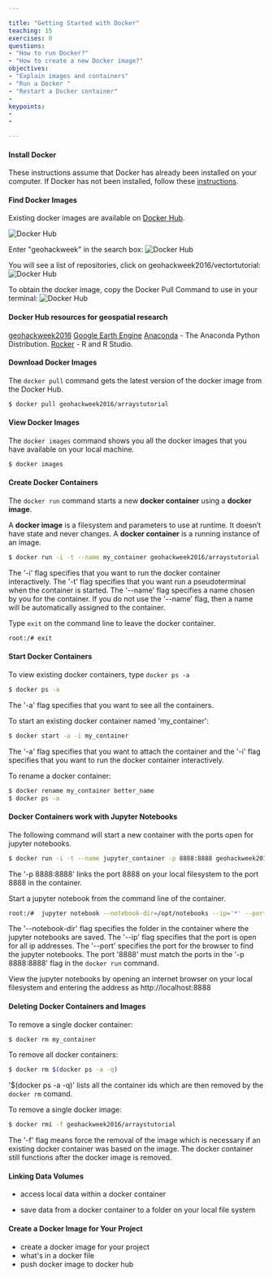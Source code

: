 ```yaml
---

title: "Getting Started with Docker"
teaching: 15
exercises: 0
questions:
- "How to run Docker?"
- "How to create a new Docker image?"
objectives:
- "Explain images and containers"
- "Run a Docker "
- "Restart a Docker container"
-
keypoints:
-
-

---
```


#### Install Docker
These instructions assume that Docker has already been installed on your computer.  If Docker has not been installed, follow these [instructions](https://geohackweek.github.io/preliminary/01-install-docker).

#### Find Docker Images
Existing docker images are available on [Docker Hub](https://hub.docker.com/).

![Docker Hub](https://raw.githubusercontent.com/geohackweek/Introductory/gh-pages/assets/img/dockertutorial/DockerHub1.png)


Enter "geohackweek" in the search box:
![Docker Hub](https://raw.githubusercontent.com/geohackweek/Introductory/gh-pages/assets/img/dockertutorial/DockerHub2.png)

You will see a list of repositories, click on geohackweek2016/vectortutorial:
![Docker Hub](https://raw.githubusercontent.com/geohackweek/Introductory/gh-pages/assets/img/dockertutorial/DockerHub3.png)


To obtain the docker image, copy the Docker Pull Command to use in your terminal:
![Docker Hub](https://raw.githubusercontent.com/geohackweek/Introductory/gh-pages/assets/img/dockertutorial/DockerHub4.png)

#### Docker Hub resources for geospatial research
[geohackweek2016](https://hub.docker.com/u/geohackweek2016/)
[Google Earth Engine](https://hub.docker.com/u/tylere/)
[Anaconda](https://hub.docker.com/u/continuumio/) - The Anaconda Python Distribution.
[Rocker](https://hub.docker.com/u/rocker/) - R and R Studio.

#### Download Docker Images
The `docker pull` command gets the latest version of the docker image from the Docker Hub.
```bash
$ docker pull geohackweek2016/arraystutorial
```
#### View Docker Images
The `docker images` command shows you all the docker images that you have available on your local machine.

```bash
$ docker images
```
#### Create Docker Containers
The `docker run` command starts a new **docker container** using a **docker image**.

A **docker image** is a filesystem and parameters to use at runtime. It doesn’t have state and never changes. A **docker container** is a running instance of an image.

```bash
$ docker run -i -t --name my_container geohackweek2016/arraystutorial
```
The '-i' flag specifies that you want to run the docker container interactively. The '-t' flag specifies that you want run a pseudoterminal when the container is started.  The '--name' flag specifies a name chosen by you for the container.  If you do not use the '--name' flag, then a name will be automatically assigned to the container.

Type `exit` on the command line to leave the docker container.
```bash
root:/# exit
```

#### Start Docker Containers
To view existing docker containers, type `docker ps -a`

```bash
$ docker ps -a
```
The '-a' flag specifies that you want to see all the containers.

To start an existing docker container named 'my_container':
```bash
$ docker start -a -i my_container
```
The '-a' flag specifies that you want to attach the container and the '-i' flag specifies that you want to run the docker container interactively.

To rename a docker container:
```bash
$ docker rename my_container better_name
$ docker ps -a
```

#### Docker Containers work with Jupyter Notebooks

The following command will start a new container with the ports open for jupyter notebooks.
```bash
$ docker run -i -t --name jupyter_container -p 8888:8888 geohackweek2016/arraystutorial
```
The '-p 8888:8888' links the port 8888 on your local filesystem to the port 8888 in the container.

Start a jupyter notebook from the command line of the container.

```bash
root:/#  jupyter notebook --notebook-dir=/opt/notebooks --ip='*' --port=8888 --no-browser
```
The '--notebook-dir' flag specifies the folder in the container where the jupyter notebooks are saved.  The '--ip' flag specifies that the port is open for all ip addresses.  The '--port' specifies the port for the browser to find the jupyter notebooks.  The port '8888' must match the ports in the '-p 8888:8888' flag in the `docker run` command.

View the jupyter notebooks by opening an internet browser on your local filesystem and entering the address as http://localhost:8888

#### Deleting Docker Containers and Images

To remove a single docker container:
```bash
$ docker rm my_container
```

To remove all docker containers:
```bash
$ docker rm $(docker ps -a -q)
```
'$(docker ps -a -q)' lists all the container ids which are then removed by the `docker rm` comand.

To remove a single docker image:
```bash
$ docker rmi -f geohackweek2016/arraystutorial
```
The '-f' flag means force the removal of the image which is necessary if an existing docker container was based on the image.  The docker container still functions after the docker image is removed.

#### Linking Data Volumes


- access local data within a docker container

- save data from a docker container to a folder on your local file system


#### Create a Docker Image for Your Project
- create a docker image for your project
- what's in a docker file
- push docker image to docker hub
